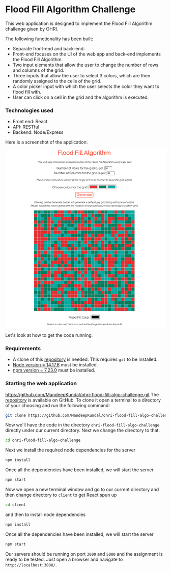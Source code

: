 # Flood Fill Algorithm Challenge
This web application is designed to implement the Flood Fill Algorithm challenge given by OHRI.

The following functionality has been built:
- Separate front-end and back-end.
- Front-end focuses on the UI of the web app and back-end implements the Flood Fill Algorithm.
- Two input elements that allow the user to change the number of rows and columns of the grid.
- Three inputs that allow the user to select 3 colors, which are then randomly assigned to the cells of the grid.
- A color picker input with which the user selects the color they want to flood fill with.
- User can click on a cell in the grid and the algorithm is executed.

### Technologies used

- Front end: React
- API: RESTful
- Backend: Node/Express

Here is a screenshot of the application:

![Screenshot of Flood Fill Algorithm](flood-fill-demo.png "Screenshot of Flood Fill Algorithm")

Let's look at how to get the code running.
### Requirements

- A clone of this [repository](https://github.com/MandeepKundal/ohri-flood-fill-algo-challenge.git) is needed. This requires `git` to be installed.
- [Node version = 14.17.6](https://nodejs.org/en/download) must be installed.
- [npm version = 7.23.0](https://docs.npmjs.com/downloading-and-installing-node-js-and-npm) must be installed.

### Starting the web application
https://github.com/MandeepKundal/ohri-flood-fill-algo-challenge.git
The [repository](https://github.com/MandeepKundal/ohri-flood-fill-algo-challenge.git) is available on GitHub. To clone it open a terminal to a directory of your
choosing and run the following command:

```bash
git clone https://github.com/MandeepKundal/ohri-flood-fill-algo-challenge.git
```

Now we'll have the code in the directory `ohri-flood-fill-algo-challenge` directly under our current directory. Next we change the directory to that.

```bash
cd ohri-flood-fill-algo-challenge
```

Next we install the required node dependencies for the server

```bash
npm install
```

Once all the dependencies have been installed, we will start the server 

```bash
npm start
```

Now we open a new terminal window and go to our current directory and then change directory to `client` to get React spun up

```bash
cd client
```

and then to install node dependencies

```bash
npm install
```

Once all the dependencies have been installed, we will start the server 

```bash
npm start
```

Our servers should be running on port `3000` and `5000` and the assignment is ready to be tested. Just open a browser and navigate to `http://localhost:3000/`.